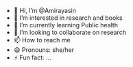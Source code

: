 - 👋 Hi, I’m @Amirayasin
- 👀 I’m interested in research and books
- 🌱 I’m currently learning Public health
- 💞️ I’m looking to collaborate on research
- 📫 How to reach me 
- 😄 Pronouns: she/her
- ⚡ Fun fact: ...

<!---
Amirayasin/Amirayasin is a ✨ special ✨ repository because its `README.md` (this file) appears on your GitHub profile.
You can click the Preview link to take a look at your changes.
--->
